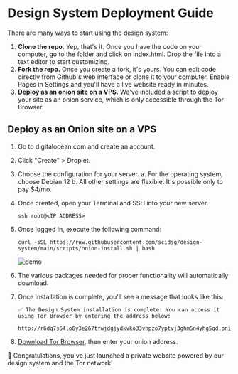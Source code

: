 # Design System Deployment Guide

There are many ways to start using the design system:

1. **Clone the repo.** Yep, that's it. Once you have the code on your computer, go to the folder and click on index.html. Drop the file into a text editor to start customizing.
2. **Fork the repo.** Once you create a fork, it's yours. You can edit code directly from Github's web interface or clone it to your computer. Enable Pages in Settings and you'll have a live website ready in minutes.
3. **Deploy as an onion site on a VPS.** We've included a script to deploy your site as an onion service, which is only accessible through the Tor Browser.

## Deploy as an Onion site on a VPS

1. Go to digitalocean.com and create an account.
2. Click "Create" > Droplet.
3. Choose the configuration for your server.
   a. For the operating system, choose Debian 12
   b. All other settings are flexible. It's possible only to pay $4/mo.
4. Once created, open your Terminal and SSH into your new server.
   ```
   ssh root@<IP ADDRESS>
   ```
5. Once logged in, execute the following command:
   ```
   curl -sSL https://raw.githubusercontent.com/scidsg/design-system/main/scripts/onion-install.sh | bash
   ```

   ![demo](https://github.com/scidsg/design-system/assets/28545431/11988e19-e300-425f-abf0-7d694cef406e)

6. The various packages needed for proper functionality will automatically download.
7. Once installation is complete, you'll see a message that looks like this:
   ```
   ✅ The Design System installation is complete! You can access it using Tor Browser by entering the address below:
                                               
   http://r6dq7s64lo6y3e267tfwjdgjydkvko33vhpzo7yptvj3ghm5n4yhg5qd.onion
   ```
8. [Download Tor Browser](https://www.torproject.org/download/), then enter your onion address.

🎉 Congratulations, you've just launched a private website powered by our design system and the Tor network!
